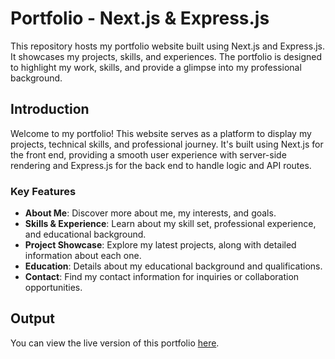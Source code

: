 # Portfolio - Next.js & Express.js

This repository hosts my portfolio website built using Next.js and Express.js. It showcases my projects, skills, and experiences. The portfolio is designed to highlight my work, skills, and provide a glimpse into my professional background.

## Introduction

Welcome to my portfolio! This website serves as a platform to display my projects, technical skills, and professional journey. It's built using Next.js for the front end, providing a smooth user experience with server-side rendering and Express.js for the back end to handle logic and API routes.

### Key Features

- **About Me**: Discover more about me, my interests, and goals.
- **Skills & Experience**: Learn about my skill set, professional experience, and educational background.
- **Project Showcase**: Explore my latest projects, along with detailed information about each one.
- **Education**: Details about my educational background and qualifications.
- **Contact**: Find my contact information for inquiries or collaboration opportunities.

## Output

You can view the live version of this portfolio [here](https://najam.in).
